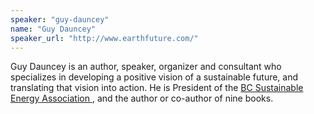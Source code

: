 ```yaml
---
speaker: "guy-dauncey"
name: "Guy Dauncey"
speaker_url: "http://www.earthfuture.com/"
---
```


Guy Dauncey is an author, speaker, organizer and consultant who
specializes in developing a positive vision of a sustainable future,
and translating that vision into action. He is President of the [BC
Sustainable Energy Association ](http://www.bcsea.org/), and the author
or co-author of nine books.
